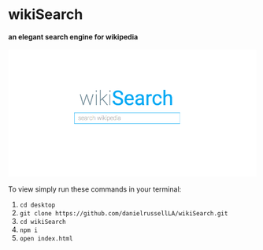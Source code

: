 # wikiSearch
#### an elegant search engine for wikipedia

![wiki Search](assets/wikiSearch.png)

To view simply run these commands in your terminal: <br>
1. ```cd desktop```<br>
2. ```git clone https://github.com/danielrussellLA/wikiSearch.git```<br>
3. ```cd wikiSearch``` <br> 
4. ```npm i```<br>
5. ```open index.html```
